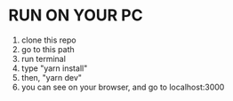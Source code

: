 # RUN ON YOUR PC

1. clone this repo
2. go to this path
3. run terminal
4. type "yarn install"
5. then, "yarn dev"
6. you can see on your browser, and go to localhost:3000

